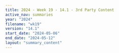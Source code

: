```yaml
---
title: 2024 - Week 19 - 14.1 - 3rd Party Content
active_nav: summaries
year: "2024"
filename: "wk19"
version: "14.1"
start_date: "2024-05-06"
end_date: "2024-05-12"
layout: "summary_content"
---
```


